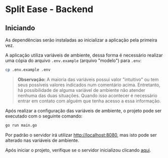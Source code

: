 # Split Ease - Backend  #

## Iniciando

As dependências serão instaladas ao inicializar a aplicação pela primeira vez.

A aplicação utiliza variáveis de ambiente, dessa forma é necessário realizar uma cópia do arquivo `.env.example`
(arquivo "modelo") para `.env`:

```bash
cp .env.example .env
```
> **Observação:** A maioria das variáveis possui valor "intuitivo" ou tem seus possíveis valores indicados num
> comentário acima. Entretanto, há possibilidade de alguma variável de ambiente não atender nenhuma das duas situações.
> Quando isso acontecer é necessário entrar em contato com alguém que tenha acesso a essa informação.

Após realizar a configuração das variáveis de ambiente, o projeto pode ser executado com o seguinte comando:

```bash
go run main.go
```

Por padrão o servidor irá utilizar [http://localhost:8080](http://localhost:8080), mas isto pode ser alterado nas
variáveis de ambiente.

Após iniciar o projeto, verifique se o servidor inicializou clicando [aqui](http://localhost:8080/api/health). 
